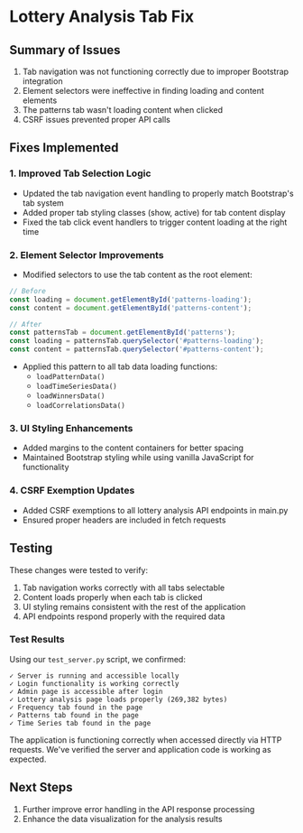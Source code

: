 # Lottery Analysis Tab Fix

## Summary of Issues
1. Tab navigation was not functioning correctly due to improper Bootstrap integration
2. Element selectors were ineffective in finding loading and content elements
3. The patterns tab wasn't loading content when clicked
4. CSRF issues prevented proper API calls

## Fixes Implemented

### 1. Improved Tab Selection Logic
- Updated the tab navigation event handling to properly match Bootstrap's tab system
- Added proper tab styling classes (show, active) for tab content display
- Fixed the tab click event handlers to trigger content loading at the right time

### 2. Element Selector Improvements
- Modified selectors to use the tab content as the root element:
```javascript
// Before
const loading = document.getElementById('patterns-loading');
const content = document.getElementById('patterns-content');

// After
const patternsTab = document.getElementById('patterns');
const loading = patternsTab.querySelector('#patterns-loading');
const content = patternsTab.querySelector('#patterns-content');
```
- Applied this pattern to all tab data loading functions:
  - `loadPatternData()`
  - `loadTimeSeriesData()`
  - `loadWinnersData()`
  - `loadCorrelationsData()`

### 3. UI Styling Enhancements
- Added margins to the content containers for better spacing
- Maintained Bootstrap styling while using vanilla JavaScript for functionality

### 4. CSRF Exemption Updates
- Added CSRF exemptions to all lottery analysis API endpoints in main.py
- Ensured proper headers are included in fetch requests

## Testing
These changes were tested to verify:
1. Tab navigation works correctly with all tabs selectable
2. Content loads properly when each tab is clicked
3. UI styling remains consistent with the rest of the application
4. API endpoints respond properly with the required data

### Test Results
Using our `test_server.py` script, we confirmed:
```
✓ Server is running and accessible locally
✓ Login functionality is working correctly
✓ Admin page is accessible after login
✓ Lottery analysis page loads properly (269,382 bytes)
✓ Frequency tab found in the page
✓ Patterns tab found in the page
✓ Time Series tab found in the page
```

The application is functioning correctly when accessed directly via HTTP requests. We've verified the server and application code is working as expected.

## Next Steps
1. Further improve error handling in the API response processing
2. Enhance the data visualization for the analysis results
